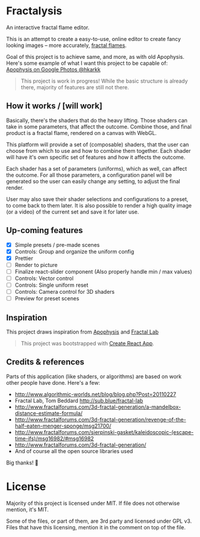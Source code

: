 # Fractalysis

An interactive fractal flame editor.

This is an attempt to create a easy-to-use, online editor to create fancy looking images –
more accurately, [fractal flames](https://en.wikipedia.org/wiki/Fractal_flame).

Goal of this project is to achieve same, and more, as with old Apophysis. Here's some example
of what I want this project to be capable of: [Apophysis on Google Photos @hkarkk](https://photos.google.com/share/AF1QipMnab4yKkrYEMaI1AaY3SGvRa6WHXy-vz3nwIhHF3DHdu8pgJTBJWZ30GpnW7nwbg?key=VUNnOHUzQmxoR1N4Sk9NTGlRSVFKcS0wUTN1RmJR)

> This project is work in progress!
> While the basic structure is already there, majority of features are still not there.

## How it works / [will work]

Basically, there's the shaders that do the heavy lifting. Those shaders can take in
some parameters, that affect the outcome. Combine those, and final product is a fractal flame, rendered on a canvas with WebGL.

This platform will provide a set of (composable) shaders, that the user can choose from which to use
and how to combine them together. Each shader will have it's own specific set of features and how it
affects the outcome.

Each shader has a set of parameters (uniforms), which as well, can affect the outcome. For all those parameters,
a configuration panel will be generated so the user can easily change any setting, to adjust the final render.

User may also save their shader selections and configurations to a preset, to come back to them later.
It is also possible to render a high quality image (or a video) of the current set and save it for later use.

## Up-coming features

- [x] Simple presets / pre-made scenes
- [x] Controls: Group and organize the uniform config
- [x] Prettier
- [ ] Render to picture
- [ ] Finalize react-slider component (Also properly handle min / max values)
- [ ] Controls: Vector control
- [ ] Controls: Single uniform reset
- [ ] Controls: Camera control for 3D shaders
- [ ] Preview for preset scenes

## Inspiration

This project draws inspiration from [Apophysis](http://www.apophysis.org/) and [Fractal Lab](http://sub.blue/fractal-lab)

> This project was bootstrapped with [Create React App](https://github.com/facebookincubator/create-react-app).

## Credits & references

Parts of this application (like shaders, or algorithms) are based on work other people have done. Here's a few:

- http://www.algorithmic-worlds.net/blog/blog.php?Post=20110227
- Fractal Lab, Tom Beddard http://sub.blue/fractal-lab
- http://www.fractalforums.com/3d-fractal-generation/a-mandelbox-distance-estimate-formula/
- http://www.fractalforums.com/3d-fractal-generation/revenge-of-the-half-eaten-menger-sponge/msg21700/
- http://www.fractalforums.com/sierpinski-gasket/kaleidoscopic-(escape-time-ifs)/msg16982/#msg16982
- http://www.fractalforums.com/3d-fractal-generation/
- And of course all the open source libraries used

Big thanks! :pray:

# License

Majority of this project is licensed under MIT. If file does not otherwise mention,
it's MIT.

Some of the files, or part of them, are 3rd party and licensed under GPL v3. Files that
have this licensing, mention it in the comment on top of the file.
